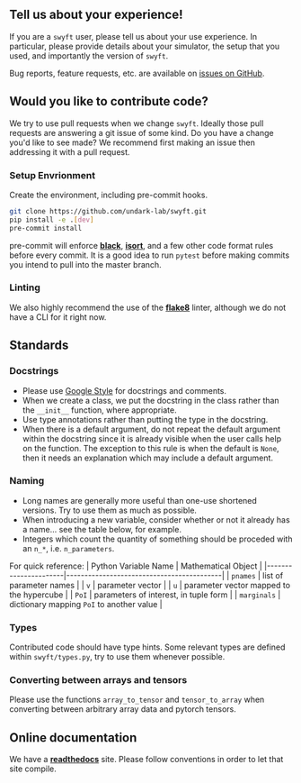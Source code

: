 ## Tell us about your experience!

If you are a `swyft` user, please tell us about your use experience.
In particular, please provide details about your simulator, the setup that you used, and importantly the version of `swyft`.

Bug reports, feature requests, etc. are available on [issues on GitHub](https://github.com/undark-lab/swyft/issues).

## Would you like to contribute code?

We try to use pull requests when we change `swyft`.
Ideally those pull requests are answering a git issue of some kind.
Do you have a change you'd like to see made? We recommend first making an issue then addressing it with a pull request.

### Setup Envrionment

Create the environment, including pre-commit hooks.

```bash
git clone https://github.com/undark-lab/swyft.git
pip install -e .[dev]
pre-commit install
```

pre-commit will enforce **[black](https://github.com/psf/black)**,
**[isort](https://github.com/timothycrosley/isort)**,
and a few other code format rules before every commit.
It is a good idea to run `pytest` before making commits you intend to pull into the master branch.

### Linting
We also highly recommend the use of the **[flake8](https://flake8.pycqa.org/en/latest/)** linter, although we do not have a CLI for it right now.

## Standards

### Docstrings
- Please use [Google Style](http://google.github.io/styleguide/pyguide.html#38-comments-and-docstrings) for docstrings and comments.  
- When we create a class, we put the docstring in the class rather than the `__init__` function, where appropriate.  
- Use type annotations rather than putting the type in the docstring.  
- When there is a default argument, do not repeat the default argument within the docstring since it is already visible when the user calls help on the function. The exception to this rule is when the default is `None`, then it needs an explanation which may include a default argument.

### Naming
- Long names are generally more useful than one-use shortened versions. Try to use them as much as possible.
- When introducing a new variable, consider whether or not it already has a name... see the table below, for example.
- Integers which count the quantity of something should be proceded with an `n_*`, i.e. `n_parameters`.

For quick reference:
| Python Variable Name | Mathematical Object                       |
|----------------------|-------------------------------------------|
| `pnames`             | list of parameter names                   |
| `v`                  | parameter vector                          |
| `u`                  | parameter vector mapped to the hypercube  |
| `PoI`                | parameters of interest, in tuple form     |
| `marginals`          | dictionary mapping `PoI` to another value |

### Types
Contributed code should have type hints. Some relevant types are defined within `swyft/types.py`, try to use them whenever possible.

### Converting between arrays and tensors
Please use the functions `array_to_tensor` and `tensor_to_array` when converting between arbitrary array data and pytorch tensors.


## Online documentation
We have a **[readthedocs](https://swyft.readthedocs.io/en/latest/)** site.
Please follow conventions in order to let that site compile.
